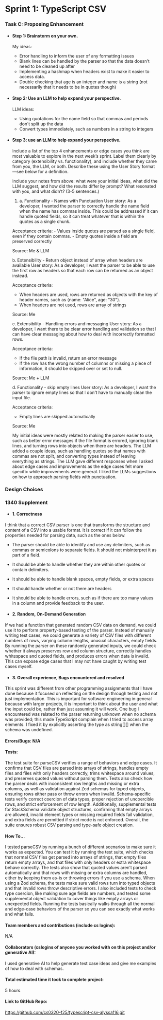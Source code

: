 # Sprint 1: TypeScript CSV

### Task C: Proposing Enhancement

- #### Step 1: Brainstorm on your own.
  My ideas:
    - Error handling to inform the user of any formatting issues
    - Blank lines can be handled by the parser so that the data doesn't need to be cleaned up after
    - Implementing a hashmap when headers exist to make it easier to access data.
    - Double checking that age is an integer and name is a string (not necessarily that it needs to be in quotes though)

- #### Step 2: Use an LLM to help expand your perspective.
   LLM ideas:
    -  Using quotations for the name field so that commas and periods don't split up the data
    - Convert types immediately, such as numbers in a string to integers

- #### Step 3: use an LLM to help expand your perspective.

    Include a list of the top 4 enhancements or edge cases you think are most valuable to explore in the next week’s sprint. Label them clearly by category (extensibility vs. functionality), and include whether they came from you, the LLM, or both. Describe these using the User Story format—see below for a definition. 

    Include your notes from above: what were your initial ideas, what did the LLM suggest, and how did the results differ by prompt? What resonated with you, and what didn’t? (3-5 sentences.) 

    1) a. Functionality - Names with Punctuation
    User story:
    As a developer, I wanted the parser to correctly handle the name field when the name has commas inside. 
    This could be addressed if it can handle quoted fields, so it can treat whatever that is within the quotes as a single chunk.

    Acceptance criteria:
       - Values inside quotes are parsed as a single field, even if they contain commas.
       - Empty quotes inside a field are preserved correctly

    Source: Me & LLM

    b. Extensibility - Return object instead of array when headers are available
    User story:
    As a developer, I want the parser to be able to use the first row as headers so that each row can be returned as an object instead.

    Acceptance criteria:
    - When headers are used, rows are returned as objects with the key of header names, such as {name: "Alice", age: "30"}.
    - When headers are not used, rows are array of strings

    Source: Me

    c. Extensibility - Handling errors and messaging
    User story:
    As a developer, I want there to be clear error handling and validation so that I can have clear messaging about how to deal with incorrectly formatted rows.

    Acceptance criteria:
    - If the file path is invalid, return an error message
    - If the row has the wrong number of columns or missing a piece of information, it should be skipped over or set to null.

    Source: Me + LLM

    d. Functionality - skip empty lines
    User story:
    As a developer, I want the parser to ignore empty lines so that I don't have to manually clean the input file.

    Acceptance criteria:
    - Empty lines are skipped automatically

    Source: Me

    My initial ideas were mostly related to making the parser easier to use, such as better error messages if the file format is errored, ignoring blank lines, and turning rows into objects when there are headers. The LLM added a couple ideas, such as handling quotes so that names with commas are not split, and converting types instead of leaving everything as strings. The LLM gave different responses when I asked about edge cases and improvements as the edge cases felt more specific while improvements were general. I liked the LLMs suggestions on how to approach parsing fields with punctuation.

### Design Choices

### 1340 Supplement

- #### 1. Correctness
I think that a correct CSV parser is one that transforms the structure and content of a CSV into a usable format. It is correct if it can follow the properties needed for parsing data, such as the ones below.
- The parser should be able to identify and use any delimiters, such as commas or semicolons to separate fields. It should not misinterpret it as part of a field.
- It should be able to handle whether they are within other quotes or contain delimiters.
- It should be able to handle blank spaces, empty fields, or extra spaces
- It should handle whether or not there are headers
- It should be able to handle errors, such as if there are too many values in a column and provide feedback to the user.


- #### 2. Random, On-Demand Generation
If we had a function that generated random CSV data on demand, we could use it to perform property-based testing of the parser. Instead of manually writing test cases, we could generate a variety of CSV files with different numbers of rows, varying column lengths, unusual characters, empty fields. By running the parser on these randomly generated inputs, we could check whether it always preserves row and column structure, correctly handles whitespace and quoted fields, and produces errors when data is invalid. This can expose edge cases that I may not have caught by writing test cases myself.

- #### 3. Overall experience, Bugs encountered and resolved
This sprint was different from other programming assignments that I have done because it focused on reflecting on the design through testing and not just implementation. This is important for software engineering in general because with larger projects, it is important to think about the user and what the input could be, rather than just assuming it will work. One bug I encountered was related to the parser returning unknown when no schema was provided; this made TypeScript complain when I tried to access array elements. I fixed it by explicitly asserting the type as string[][] when the schema was undefined.

#### Errors/Bugs: N/A
#### Tests:
The test suite for parseCSV verifies a range of behaviors and edge cases. It confirms that CSV files are parsed into arrays of strings, handles empty files and files with only headers correctly, trims whitespace around values, and preserves quoted values without parsing them. Tests also check how the parser deals with inconsistent row lengths and missing or extra columns, as well as validation against Zod schemas for typed objects, ensuring rows either pass or throw errors when invalid. Schema-specific tests verify correct coercion of data types, proper rejection of uncoercible rows, and strict enforcement of row length. Additionally, supplemental tests for StackSchema validate object structures, confirming that empty arrays are allowed, invalid element types or missing required fields fail validation, and extra fields are permitted if strict mode is not enforced. Overall, the suite ensures robust CSV parsing and type-safe object creation.
#### How To…
I tested parseCSV by running a bunch of different scenarios to make sure it works as expected. You can test it by running the test suite, which checks that normal CSV files get parsed into arrays of strings, that empty files return empty arrays, and that files with only headers or extra whitespace behave correctly. The tests also show that quoted values aren’t parsed automatically and that rows with missing or extra columns are handled, either by keeping them as-is or throwing errors if you use a schema. When using a Zod schema, the tests make sure valid rows turn into typed objects and that invalid rows throw descriptive errors. I also included tests to check type coercion, like making sure age fields are numbers, and tested some supplemental object validation to cover things like empty arrays or unexpected fields. Running the tests basically walks through all the normal and edge-case behaviors of the parser so you can see exactly what works and what fails.

#### Team members and contributions (include cs logins):
N/A
#### Collaborators (cslogins of anyone you worked with on this project and/or generative AI):
I used generative AI to help generate test case ideas and give me examples of how to deal with schemas.
#### Total estimated time it took to complete project:
5 hours
#### Link to GitHub Repo:  
https://github.com/cs0320-f25/typescript-csv-alyssaf16.git